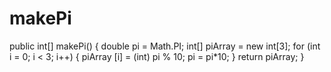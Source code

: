 # makePi

public int[] makePi() {
    double pi = Math.PI; 
    int[] piArray = new int[3];
    for (int i = 0; i < 3; i++) {
      piArray [i] = (int) pi % 10;
      pi = pi*10;
    }
    return piArray;
}
